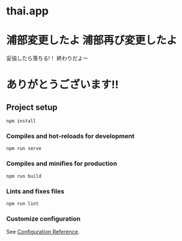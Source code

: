 # thai.app

浦部変更したよ
浦部再び変更したよ
=======
妥協したら落ちる!！
終わりだよー

# ありがとうございます!!

## Project setup

```
npm install
```

### Compiles and hot-reloads for development

```
npm run serve
```

### Compiles and minifies for production

```
npm run build
```

### Lints and fixes files

```
npm run lint
```

### Customize configuration

See [Configuration Reference](https://cli.vuejs.org/config/).

